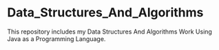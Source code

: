 # Data_Structures_And_Algorithms

This repository includes my Data Structures And Algorithms Work Using Java as a Programming Language.
